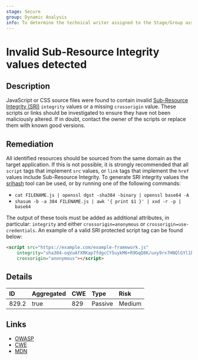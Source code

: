 ```yaml
---
stage: Secure
group: Dynamic Analysis
info: To determine the technical writer assigned to the Stage/Group associated with this page, see https://about.gitlab.com/handbook/engineering/ux/technical-writing/#assignments
---
```


# Invalid Sub-Resource Integrity values detected

## Description

JavaScript or CSS source files were found to contain invalid
[Sub-Resource Integrity (SRI)](https://developer.mozilla.org/en-US/docs/Web/Security/Subresource_Integrity)
`integrity` values or a missing `crossorigin` value. These scripts or links should be investigated to
ensure they have not been maliciously altered. If in doubt, contact the owner of the scripts or replace
them with known good versions.

## Remediation

All identified resources should be sourced from the same domain as the target application. If this is not
possible, it is strongly recommended that all `script` tags that implement `src` values, or `link` tags
that implement the `href` values include Sub-Resource Integrity. To generate SRI integrity values the
[srihash](https://www.srihash.org/) tool can be used, or by running one of the following commands:

- `cat FILENAME.js | openssl dgst -sha384 -binary | openssl base64 -A`
- `shasum -b -a 384 FILENAME.js | awk '{ print $1 }' | xxd -r -p | base64`

The output of these tools must be added as additional attributes, in particular: `integrity` and either
`crossorigin=anonymous` or `crossorigin=use-credentials`.
An example of a valid SRI protected script tag can be found below:

```html
<script src="https://example.com/example-framework.js"
    integrity="sha384-oqVuAfXRKap7fdgcCY5uykM6+R9GqQ8K/uxy9rx7HNQlGYl1kPzQho1wx4JwY8wC"
    crossorigin="anonymous"></script>
```

## Details

| ID | Aggregated | CWE | Type | Risk |
|:---|:--------|:--------|:--------|:--------|
| 829.2 | true | 829 | Passive | Medium |

## Links

- [OWASP](https://cheatsheetseries.owasp.org/cheatsheets/Third_Party_Javascript_Management_Cheat_Sheet.html#subresource-integrity)
- [CWE](https://cwe.mitre.org/data/definitions/829.html)
- [MDN](https://developer.mozilla.org/en-US/docs/Web/Security/Subresource_Integrity)
